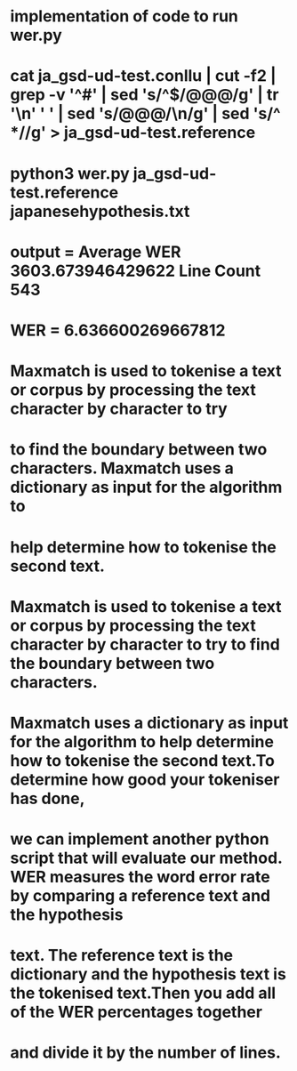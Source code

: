 # implementation of code to run wer.py
# cat ja_gsd-ud-test.conllu | cut -f2 | grep -v '^#' | sed 's/^$/@@@/g' | tr '\n' ' ' | sed 's/@@@/\n/g' | sed 's/^ *//g' > ja_gsd-ud-test.reference
# python3 wer.py ja_gsd-ud-test.reference japanesehypothesis.txt
# output = Average WER 3603.673946429622 Line Count 543
# WER = 6.636600269667812


# Maxmatch is used to tokenise a text or corpus by processing the text character by character to try
# to find the boundary between two characters. Maxmatch uses a dictionary as input for the algorithm to 
# help determine how to tokenise the second text.
# Maxmatch is used to tokenise a text or corpus by processing the text character by character to try to find the boundary between two characters. 
# Maxmatch uses a dictionary as input for the algorithm to help determine how to tokenise the second text.To determine how good your tokeniser has done,
# we can implement another python script that will evaluate our method. WER measures the word error rate by comparing a reference text and the hypothesis 
# text. The reference text is the dictionary and the hypothesis text is the tokenised text.Then you add all of the WER percentages together 
# and divide it by the number of lines.
